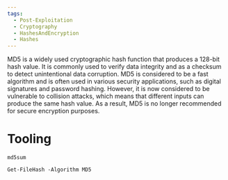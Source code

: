 ```yaml
---
tags:
  - Post-Exploitation
  - Cryptography
  - HashesAndEncryption
  - Hashes
---
```

MD5 is a widely used cryptographic hash function that produces a 128-bit hash value. It is commonly used to verify data integrity and as a checksum to detect unintentional data corruption. MD5 is considered to be a fast algorithm and is often used in various security applications, such as digital signatures and password hashing. 
However, it is now considered to be vulnerable to collision attacks, which means that different inputs can produce the same hash value. As a result, MD5 is no longer recommended for secure encryption purposes.

# Tooling

```shell-session
md5sum 
```

```powershell-session
Get-FileHash -Algorithm MD5
```
